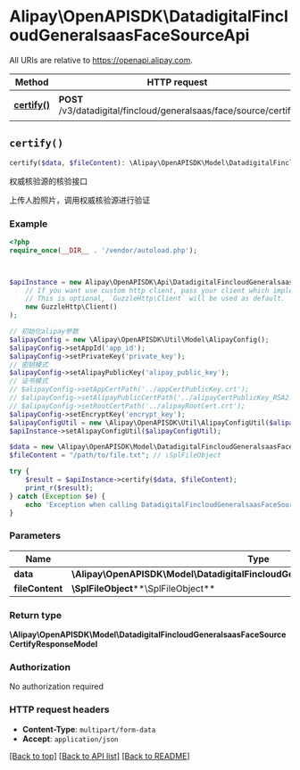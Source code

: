 # Alipay\OpenAPISDK\DatadigitalFincloudGeneralsaasFaceSourceApi

All URIs are relative to https://openapi.alipay.com.

Method | HTTP request | Description
------------- | ------------- | -------------
[**certify()**](DatadigitalFincloudGeneralsaasFaceSourceApi.md#certify) | **POST** /v3/datadigital/fincloud/generalsaas/face/source/certify | 权威核验源的核验接口


## `certify()`

```php
certify($data, $fileContent): \Alipay\OpenAPISDK\Model\DatadigitalFincloudGeneralsaasFaceSourceCertifyResponseModel
```

权威核验源的核验接口

上传人脸照片，调用权威核验源进行验证

### Example

```php
<?php
require_once(__DIR__ . '/vendor/autoload.php');



$apiInstance = new Alipay\OpenAPISDK\Api\DatadigitalFincloudGeneralsaasFaceSourceApi(
    // If you want use custom http client, pass your client which implements `GuzzleHttp\ClientInterface`.
    // This is optional, `GuzzleHttp\Client` will be used as default.
    new GuzzleHttp\Client()
);

// 初始化alipay参数
$alipayConfig = new \Alipay\OpenAPISDK\Util\Model\AlipayConfig();
$alipayConfig->setAppId('app_id');
$alipayConfig->setPrivateKey('private_key');
// 密钥模式
$alipayConfig->setAlipayPublicKey('alipay_public_key');
// 证书模式
// $alipayConfig->setAppCertPath('../appCertPublicKey.crt');
// $alipayConfig->setAlipayPublicCertPath('../alipayCertPublicKey_RSA2.crt');
// $alipayConfig->setRootCertPath('../alipayRootCert.crt');
$alipayConfig->setEncryptKey('encrypt_key');
$alipayConfigUtil = new \Alipay\OpenAPISDK\Util\AlipayConfigUtil($alipayConfig);
$apiInstance->setAlipayConfigUtil($alipayConfigUtil);

$data = new \Alipay\OpenAPISDK\Model\DatadigitalFincloudGeneralsaasFaceSourceCertifyModel(); // \Alipay\OpenAPISDK\Model\DatadigitalFincloudGeneralsaasFaceSourceCertifyModel
$fileContent = "/path/to/file.txt"; // \SplFileObject

try {
    $result = $apiInstance->certify($data, $fileContent);
    print_r($result);
} catch (Exception $e) {
    echo 'Exception when calling DatadigitalFincloudGeneralsaasFaceSourceApi->certify: ', $e->getMessage(), PHP_EOL;
}
```

### Parameters

Name | Type | Description  | Notes
------------- | ------------- | ------------- | -------------
 **data** | **\Alipay\OpenAPISDK\Model\DatadigitalFincloudGeneralsaasFaceSourceCertifyModel**|  | [optional]
 **fileContent** | **\SplFileObject****\SplFileObject**|  | [optional]

### Return type

**\Alipay\OpenAPISDK\Model\DatadigitalFincloudGeneralsaasFaceSourceCertifyResponseModel**

### Authorization

No authorization required

### HTTP request headers

- **Content-Type**: `multipart/form-data`
- **Accept**: `application/json`

[[Back to top]](#) [[Back to API list]](../../README.md#api-endpoints)
[[Back to README]](../../README.md)
